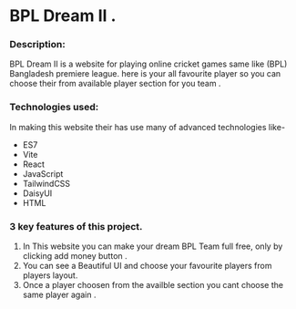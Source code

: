 
# BPL Dream II .

### Description:
BPL Dream II is a website for playing online cricket games same like (BPL)
Bangladesh premiere league. here is your all favourite player so you can 
choose their from available player section for you team .

### Technologies used:
In making this website their has use many of advanced technologies like-
- ES7
- Vite
- React
- JavaScript
- TailwindCSS
- DaisyUI
- HTML 
### 3 key features of this project.
1. In This website you can make your dream BPL Team full free, only by clicking add money button .
2. You can see a Beautiful UI and choose your favourite players from players layout.
3. Once a player choosen from the availble section you cant choose the same player again .




